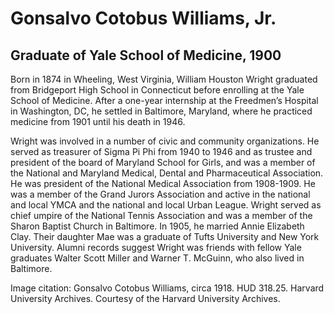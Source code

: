 # Gonsalvo Cotobus Williams, Jr.
## Graduate of Yale School of Medicine, 1900
Born in 1874 in Wheeling, West Virginia, William Houston Wright graduated from Bridgeport High School in Connecticut before enrolling at the Yale School of Medicine. After a one-year internship at the Freedmen’s Hospital in Washington, DC, he settled in Baltimore, Maryland, where he practiced medicine from 1901 until his death in 1946.

Wright was involved in a number of civic and community organizations. He served as treasurer of Sigma Pi Phi from 1940 to 1946 and as trustee and president of the board of Maryland School for Girls, and was a member of the National and Maryland Medical, Dental and Pharmaceutical Association. He was president of the National Medical Association from 1908-1909. He was a member of the Grand Jurors Association and active in the national and local YMCA and the national and local Urban League. Wright served as chief umpire of the National Tennis Association and was a member of the Sharon Baptist Church in Baltimore. In 1905, he married Annie Elizabeth Clay. Their daughter Mae was a graduate of Tufts University and New York University. Alumni records suggest Wright was friends with fellow Yale graduates Walter Scott Miller and Warner T. McGuinn, who also lived in Baltimore.

Image citation: Gonsalvo Cotobus Williams, circa 1918. HUD 318.25. Harvard University Archives. Courtesy of the Harvard University Archives.
